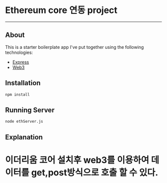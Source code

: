 # Ethereum core 연동 project

---

## About

This is a starter boilerplate app I've put together using the following technologies:

* [Express](http://expressjs.com)
* [Web3](https://web3js.readthedocs.io/en/v1.2.4/)

## Installation

```bash
npm install
```

## Running Server

```bash
node ethServer.js
```

## Explanation

이더리움 코어 설치후 web3를 이용하여 데이터를 get,post방식으로 호출 할 수 있다.
=======


